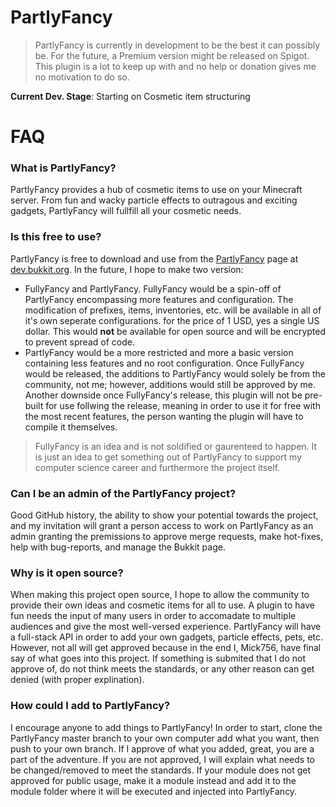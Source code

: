 # PartlyFancy
[logo]: ("https://i.imgur.com/MCTHAKk.jpg")

> PartlyFancy is currently in development to be the best it can possibly be. For the future, a Premium version might be released on Spigot. This plugin is a lot to keep up with and no help or donation gives me no motivation to do so.

**Current Dev. Stage**: Starting on Cosmetic item structuring

# FAQ

### What is PartlyFancy?
PartlyFancy provides a hub of cosmetic items to use on your Minecraft server. From fun and wacky particle effects to outragous and exciting gadgets, PartlyFancy will fullfill all your cosmetic needs. 

### Is this free to use?
PartlyFancy is free to download and use from the [PartlyFancy](https://dev.bukkit.org/projects/partlyfancy "PartlyFancy Bukkit Page") page at [dev.bukkit.org](https://dev.bukkit.org/projects/ "Bukkit Projects Page"). In the future, I hope to make two version: 
* FullyFancy and PartlyFancy. FullyFancy would be a spin-off of PartlyFancy encompassing more features and configuration. The modification of prefixes, items, inventories, etc. will be available in all of it's own seperate configurations. for the price of 1 USD, yes a single US dollar. This would **not** be available for open source and will be encrypted to prevent spread of code.
* PartlyFancy would be a more restricted and more a basic version containing less features and no root configuration. Once FullyFancy would be released, the additions to PartlyFancy would solely be from the community, not me; however, additions would still be approved by me. Another downside once FullyFancy's release, this plugin will not be pre-built for use follwing the release, meaning in order to use it for free with the most recent features, the person wanting the plugin will have to compile it themselves.

> FullyFancy is an idea and is not soldified or gaurenteed to happen. It is just an idea to get something out of PartlyFancy to support my computer science career and furthermore the project itself.

### Can I be an admin of the PartlyFancy project?
Good GitHub history, the ability to show your potential towards the project, and my invitation will grant a person access to work on PartlyFancy as an admin granting the premissions to approve merge requests, make hot-fixes, help with bug-reports, and manage the Bukkit page.

### Why is it open source?
When making this project open source, I hope to allow the community to provide their own ideas and cosmetic items for all to use. A plugin to have fun needs the input of many users in order to accomadate to multiple audiences and give the most well-versed experience. PartlyFancy will have a full-stack API in order to add your own gadgets, particle effects, pets, etc. However, not all will get approved because in the end I, Mick756, have final say of what goes into this project. If something is submited that I do not approve of, do not think meets the standards, or any other reason can get denied (with proper explination).

### How could I add to PartlyFancy?
I encourage anyone to add things to PartlyFancy! In order to start, clone the PartlyFancy master branch to your own computer add what you want, then push to your own branch. If I approve of what you added, great, you are a part of the adventure. If you are not approved, I will explain what needs to be changed/removed to meet the standards. If your module does not get approved for public usage, make it a module instead and add it to the module folder where it will be executed and injected into PartlyFancy.

